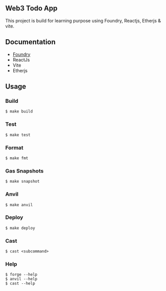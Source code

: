 ## Web3 Todo App

This project is build for learning purpose using Foundry, Reactjs, Etherjs & vite.

## Documentation

- [Foundry](https://book.getfoundry.sh/)
- ReactJs
- Vite
- Etherjs

## Usage

### Build

```shell
$ make build
```

### Test

```shell
$ make test
```

### Format

```shell
$ make fmt
```

### Gas Snapshots

```shell
$ make snapshot
```

### Anvil

```shell
$ make anvil
```

### Deploy

```shell
$ make deploy
```

### Cast

```shell
$ cast <subcommand>
```

### Help

```shell
$ forge --help
$ anvil --help
$ cast --help
```
